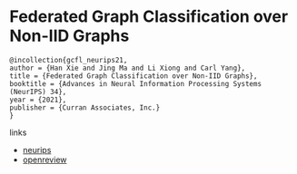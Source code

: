 # Federated Graph Classification over Non-IID Graphs

```
@incollection{gcfl_neurips21,
author = {Han Xie and Jing Ma and Li Xiong and Carl Yang},
title = {Federated Graph Classification over Non-IID Graphs},
booktitle = {Advances in Neural Information Processing Systems (NeurIPS) 34},
year = {2021},
publisher = {Curran Associates, Inc.}
}
```

links
- [neurips](https://neurips.cc/Conferences/2021/ScheduleMultitrack?event=27233)
- [openreview](https://openreview.net/forum?id=yJqcM36Qvnu)
